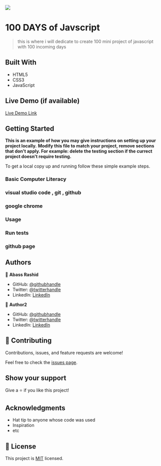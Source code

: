 ![](https://img.shields.io/badge/Microverse-blueviolet)

# 100 DAYS of Javscript

> this is where i will dedicate to create 100 mini project of javascript with 100 incoming days

## Built With

- HTML5
- CSS3
- JavaScript

## Live Demo (if available)

[Live Demo Link](https://livedemo.com)

## Getting Started

**This is an example of how you may give instructions on setting up your project locally.**
**Modify this file to match your project, remove sections that don't apply. For example: delete the testing section if the currect project doesn't require testing.**

To get a local copy up and running follow these simple example steps.

### Basic Computer Literacy

### visual studio code , git , github

### google chrome

### Usage

### Run tests

### github page

## Authors

👤 **Abass Rashid**

- GitHub: [@githubhandle](https://github.com/Abass-rashid)
- Twitter: [@twitterhandle](https://twitter.com/twitterhandle)
- LinkedIn: [LinkedIn](https://linkedin.com/in/linkedinhandle)

👤 **Author2**

- GitHub: [@githubhandle](https://github.com/githubhandle)
- Twitter: [@twitterhandle](https://twitter.com/twitterhandle)
- LinkedIn: [LinkedIn](https://linkedin.com/in/linkedinhandle)

## 🤝 Contributing

Contributions, issues, and feature requests are welcome!

Feel free to check the [issues page](../../issues/).

## Show your support

Give a ⭐️ if you like this project!

## Acknowledgments

- Hat tip to anyone whose code was used
- Inspiration
- etc

## 📝 License

This project is [MIT](./MIT.md) licensed.
